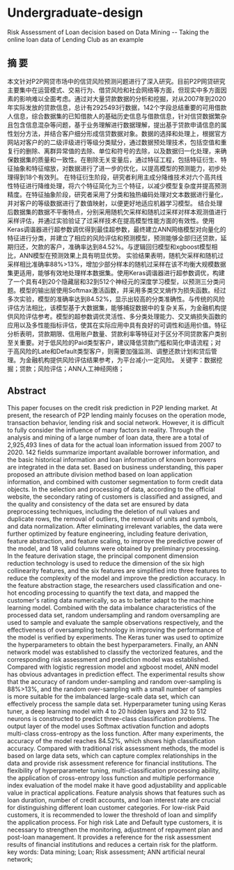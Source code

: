 # Undergraduate-design
Risk Assessment of Loan decision based on Data Mining -- Taking the online loan data of Lending Club as an example
## 摘  要
本文针对P2P网贷市场中的信贷风险预测问题进行了深入研究。目前P2P网贷研究主要集中在运营模式、交易行为、借贷风险和社会网络等方面，但现实中多方面因素的影响难以全面考虑。通过对大量贷款数据的分析和挖掘，对从2007年到2020年实际发放的贷款信息，总计有2925493行数据，142个字段总结重要的可用借款人信息，综合数据集的已知借款人的基础历史信息与借款信息，针对信贷数据繁杂且包含信息混杂等问题，基于业务理解进行数据理解，提出基于贷款申请信息的属性划分方法，并结合客户细分形成信贷数据对象。数据的选择和处理上，根据官方网站对客户的的二级评级进行等级分类赋分，通过数据预处理技术，包括空值和重复行的删除、离群异常值的去除、单位和符号的去除，以及数据归一化处理，来确保数据集的质量和一致性。在剔除无关变量后，通过特征工程，包括特征衍生、特征抽象和特征缩放，对数据进行了进一步的优化，以提高模型的预测能力，初步处理得到18个有效列。
在特征衍生阶段，研究者利用主成分降维技术对六个高共线性特征进行降维处理，将六个特征简化为三个特征，以减少模型复杂度并提高预测精度。在特征抽象阶段，研究者采用了分类和独热编码处理对文本数据进行量化，并对客户的等级数据进行了数值映射，以便更好地适应机器学习模型。
结合处理后数据集的数据不平衡特点，分别采用随机欠采样和随机过采样对样本观测值进行采样评估，并通过实验验证了过采样技术在提高模型性能方面的有效性。使用Keras调谐器进行超参数调优得到最佳超参数，最终建立ANN网络模型对向量化的特征进行分类，并建立了相应的风险评估和预测模型，预测能够全部归还贷款，延期归还，欠款的客户，准确率达到84.52%。与逻辑回归模型和xgboost模型相比，ANN模型在预测效果上具有明显优势。
实验结果表明，随机欠采样和随机过采样相比准确率88%>13%，增加少部分样本的随机过采样在该不均衡大规模数据集更适用，能够有效地处理样本数据集。使用Keras调谐器进行超参数调优，构建了一个具有4到20个隐藏层和32到512个神经元的深度学习模型，以预测三分类问题。模型的输出层使用Softmax激活函数，并采用多类交叉熵作为损失函数。经过多次实验，模型的准确率达到84.52%，显示出较高的分类准确性。与传统的风险评估方法相比，该模型基于大数据集，能够捕捉数据中的复杂关系，为金融机构提供风险评估参考。模型的超参数调优灵活性、多分类处理能力、交叉熵损失函数的应用以及多性能指标评估，使其在实际应用中具有良好的可调性和适用价值。特征分析表明，贷款期限、信用账户数量、贷款利率等特征对于区分不同贷款客户类别至关重要。对于低风险的Paid类型客户，建议降低贷款门槛和简化申请流程；对于高风险的Late和Default类型客户，则需要加强监测、调整还款计划和贷后管理。为金融机构提供风险评估结果参考，为平台减小一定风险。
关键字：数据挖掘；贷款；风险评估；ANN人工神经网络；
 
## Abstract
This paper focuses on the credit risk prediction in P2P lending market. At present, the research of P2P lending mainly focuses on the operation mode, transaction behavior, lending risk and social network. However, it is difficult to fully consider the influence of many factors in reality. Through the analysis and mining of a large number of loan data, there are a total of 2,925,493 lines of data for the actual loan information issued from 2007 to 2020. 142 fields summarize important available borrower information, and the basic historical information and loan information of known borrowers are integrated in the data set. Based on business understanding, this paper proposed an attribute division method based on loan application information, and combined with customer segmentation to form credit data objects. In the selection and processing of data, according to the official website, the secondary rating of customers is classified and assigned, and the quality and consistency of the data set are ensured by data preprocessing techniques, including the deletion of null values and duplicate rows, the removal of outliers, the removal of units and symbols, and data normalization. After eliminating irrelevant variables, the data were further optimized by feature engineering, including feature derivation, feature abstraction, and feature scaling, to improve the predictive power of the model, and 18 valid columns were obtained by preliminary processing.
In the feature derivation stage, the principal component dimension reduction technology is used to reduce the dimension of the six high collinearity features, and the six features are simplified into three features to reduce the complexity of the model and improve the prediction accuracy. In the feature abstraction stage, the researchers used classification and one-hot encoding processing to quantify the text data, and mapped the customer's rating data numerically, so as to better adapt to the machine learning model.
Combined with the data imbalance characteristics of the processed data set, random undersampling and random oversampling are used to sample and evaluate the sample observations respectively, and the effectiveness of oversampling technology in improving the performance of the model is verified by experiments. The Keras tuner was used to optimize the hyperparameters to obtain the best hyperparameters. Finally, an ANN network model was established to classify the vectorized features, and the corresponding risk assessment and prediction model was established. Compared with logistic regression model and xgboost model, ANN model has obvious advantages in prediction effect.
The experimental results show that the accuracy of random under-sampling and random over-sampling is 88%>13%, and the random over-sampling with a small number of samples is more suitable for the imbalanced large-scale data set, which can effectively process the sample data set. Hyperparameter tuning using Keras tuner, a deep learning model with 4 to 20 hidden layers and 32 to 512 neurons is constructed to predict three-class classification problems. The output layer of the model uses Softmax activation function and adopts multi-class cross-entropy as the loss function. After many experiments, the accuracy of the model reaches 84.52%, which shows high classification accuracy. Compared with traditional risk assessment methods, the model is based on large data sets, which can capture complex relationships in the data and provide risk assessment reference for financial institutions. The flexibility of hyperparameter tuning, multi-classification processing ability, the application of cross-entropy loss function and multiple performance index evaluation of the model make it have good adjustability and applicable value in practical applications. Feature analysis shows that features such as loan duration, number of credit accounts, and loan interest rate are crucial for distinguishing different loan customer categories. For low-risk Paid customers, it is recommended to lower the threshold of loan and simplify the application process. For high risk Late and Default type customers, it is necessary to strengthen the monitoring, adjustment of repayment plan and post-loan management. It provides a reference for the risk assessment results of financial institutions and reduces a certain risk for the platform.
key words: Data mining; Loan; Risk assessment; ANN artificial neural network;
